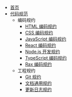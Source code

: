 <!-- docs/_sidebar.md -->

* [首页](./Readme.md)
* [代码规范](./前端规约/index.md)
  * 编码规约
    * [HTML 编码规约](./前端规约/coding/1.html-style-guide.md)
    * [CSS 编码规约](./前端规约/coding/2.css-style-guide.md)
    * [JavaScript 编码规约](./前端规约/coding/3.javascript-style-guide.md)
    * [React 编码规约](./前端规约/coding/4.react-style-guide.md)
    * [Node.js 开发规约](./前端规约/coding/5.node-style-guide.md)
    * [TypeScript 编码规约](./前端规约/coding/6.typescript-style-guide.md)
    * [Rax 编码规约](./前端规约/coding/7.rax-style-guide.md)
  * 工程规约
    * [Git 规约](./前端规约/engineering/1.git.md)
    * [文档通用规约](./前端规约/engineering/2.doc-writing-practice.md)
    * [更新日志规约](./前端规约/engineering/3.doc-changelog.md)
